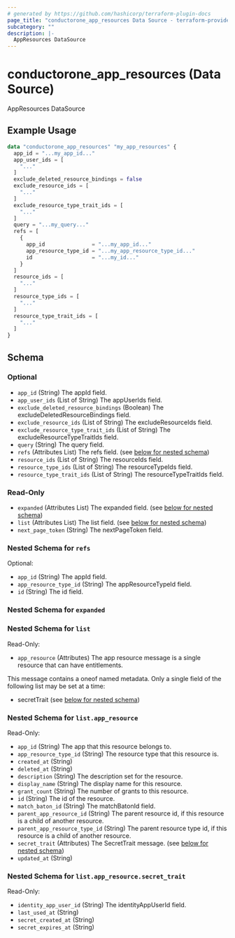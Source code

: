 ```yaml
---
# generated by https://github.com/hashicorp/terraform-plugin-docs
page_title: "conductorone_app_resources Data Source - terraform-provider-conductorone"
subcategory: ""
description: |-
  AppResources DataSource
---
```


# conductorone_app_resources (Data Source)

AppResources DataSource

## Example Usage

```terraform
data "conductorone_app_resources" "my_app_resources" {
  app_id = "...my_app_id..."
  app_user_ids = [
    "..."
  ]
  exclude_deleted_resource_bindings = false
  exclude_resource_ids = [
    "..."
  ]
  exclude_resource_type_trait_ids = [
    "..."
  ]
  query = "...my_query..."
  refs = [
    {
      app_id               = "...my_app_id..."
      app_resource_type_id = "...my_app_resource_type_id..."
      id                   = "...my_id..."
    }
  ]
  resource_ids = [
    "..."
  ]
  resource_type_ids = [
    "..."
  ]
  resource_type_trait_ids = [
    "..."
  ]
}
```

<!-- schema generated by tfplugindocs -->
## Schema

### Optional

- `app_id` (String) The appId field.
- `app_user_ids` (List of String) The appUserIds field.
- `exclude_deleted_resource_bindings` (Boolean) The excludeDeletedResourceBindings field.
- `exclude_resource_ids` (List of String) The excludeResourceIds field.
- `exclude_resource_type_trait_ids` (List of String) The excludeResourceTypeTraitIds field.
- `query` (String) The query field.
- `refs` (Attributes List) The refs field. (see [below for nested schema](#nestedatt--refs))
- `resource_ids` (List of String) The resourceIds field.
- `resource_type_ids` (List of String) The resourceTypeIds field.
- `resource_type_trait_ids` (List of String) The resourceTypeTraitIds field.

### Read-Only

- `expanded` (Attributes List) The expanded field. (see [below for nested schema](#nestedatt--expanded))
- `list` (Attributes List) The list field. (see [below for nested schema](#nestedatt--list))
- `next_page_token` (String) The nextPageToken field.

<a id="nestedatt--refs"></a>
### Nested Schema for `refs`

Optional:

- `app_id` (String) The appId field.
- `app_resource_type_id` (String) The appResourceTypeId field.
- `id` (String) The id field.


<a id="nestedatt--expanded"></a>
### Nested Schema for `expanded`


<a id="nestedatt--list"></a>
### Nested Schema for `list`

Read-Only:

- `app_resource` (Attributes) The app resource message is a single resource that can have entitlements.

This message contains a oneof named metadata. Only a single field of the following list may be set at a time:
  - secretTrait (see [below for nested schema](#nestedatt--list--app_resource))

<a id="nestedatt--list--app_resource"></a>
### Nested Schema for `list.app_resource`

Read-Only:

- `app_id` (String) The app that this resource belongs to.
- `app_resource_type_id` (String) The resource type that this resource is.
- `created_at` (String)
- `deleted_at` (String)
- `description` (String) The description set for the resource.
- `display_name` (String) The display name for this resource.
- `grant_count` (String) The number of grants to this resource.
- `id` (String) The id of the resource.
- `match_baton_id` (String) The matchBatonId field.
- `parent_app_resource_id` (String) The parent resource id, if this resource is a child of another resource.
- `parent_app_resource_type_id` (String) The parent resource type id, if this resource is a child of another resource.
- `secret_trait` (Attributes) The SecretTrait message. (see [below for nested schema](#nestedatt--list--app_resource--secret_trait))
- `updated_at` (String)

<a id="nestedatt--list--app_resource--secret_trait"></a>
### Nested Schema for `list.app_resource.secret_trait`

Read-Only:

- `identity_app_user_id` (String) The identityAppUserId field.
- `last_used_at` (String)
- `secret_created_at` (String)
- `secret_expires_at` (String)
